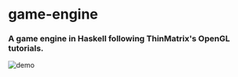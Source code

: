 game-engine
===========

### A game engine in Haskell following ThinMatrix's OpenGL tutorials.

![demo](/demo.gif "Engine demo")
